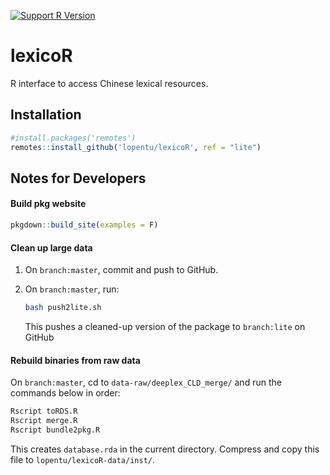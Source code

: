 [![Support R Version](https://img.shields.io/badge/R-≥%203.6.0-blue.svg)](https://cran.r-project.org/)

# lexicoR

R interface to access Chinese lexical resources.

## Installation

```r
#install.packages('remotes')
remotes::install_github('lopentu/lexicoR', ref = "lite")
```

## Notes for Developers

#### Build pkg website

```r
pkgdown::build_site(examples = F)
```

#### Clean up large data

1. On `branch:master`, commit and push to GitHub.
1. On `branch:master`, run: 
    
    ```sh
    bash push2lite.sh
    ```

    This pushes a cleaned-up version of the package to `branch:lite` on GitHub


#### Rebuild binaries from raw data

On `branch:master`, cd to `data-raw/deeplex_CLD_merge/` and run the commands below in order:

```sh
Rscript toRDS.R
Rscript merge.R
Rscript bundle2pkg.R
```

This creates `database.rda` in the current directory. Compress and copy this file to `lopentu/lexicoR-data/inst/`.